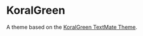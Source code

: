 # KoralGreen

A theme based on the [KoralGreen TextMate Theme](http://colorsublime.com/theme/KoralGreen).
